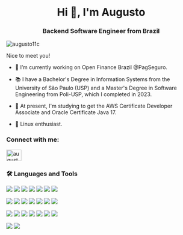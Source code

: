 <h1 align="center">Hi 👋, I'm Augusto</h1>
<h3 align="center">Backend Software Engineer from Brazil</h3>

<p align="left"> <img src="https://komarev.com/ghpvc/?username=augusto11c&label=Profile%20views&color=0e75b6&style=flat" alt="augusto11c" /> </p>

Nice to meet you!

- 🔭 I’m currently working on Open Finance Brazil @PagSeguro.

- 📚 I have a Bachelor's Degree in Information Systems from the University of São Paulo (USP) and a Master's Degree in Software Engineering from Poli-USP, which I completed in 2023.

- 🌱 At present, I'm studying to get the AWS Certificate Developer Associate and Oracle Certificate Java 17.

- 🐧 Linux enthusiast.

<h3 align="left">Connect with me:</h3>
<p align="left">
<a href="https://linkedin.com/in/augusto-bueno" target="blank"><img align="center" src="https://raw.githubusercontent.com/rahuldkjain/github-profile-readme-generator/master/src/images/icons/Social/linked-in-alt.svg" alt="augusto-bueno" height="30" width="40" /></a>
</p>

<h3 align="left">🛠️ Languages and Tools</h3>

<p align='left'>
  
  <img src="https://img.shields.io/badge/java-%23ED8B00.svg?style=for-the-badge&logo=openjdk&logoColor=white" />
  <img src="https://img.shields.io/badge/kotlin-%237F52FF.svg?style=for-the-badge&logo=kotlin&logoColor=white" />
  <img src="https://img.shields.io/badge/shell_script-%23121011.svg?style=for-the-badge&logo=gnu-bash&logoColor=white" />
  <img src="https://img.shields.io/badge/Rabbitmq-FF6600?style=for-the-badge&logo=rabbitmq&logoColor=white" />
  <img src="https://img.shields.io/badge/Apache_Kafka-231F20?style=for-the-badge&logo=apache-kafka&logoColor=white" />
  <img src="https://img.shields.io/badge/AWS-%23FF9900.svg?style=for-the-badge&logo=amazon-aws&logoColor=white" />
  <img src="https://img.shields.io/badge/docker-%230db7ed.svg?style=for-the-badge&logo=docker&logoColor=white" />
</p>

<p align='left'>
  <img src="https://img.shields.io/badge/terraform-%235835CC.svg?style=for-the-badge&logo=terraform&logoColor=white" />
  <img src="https://img.shields.io/badge/kubernetes-%23326ce5.svg?style=for-the-badge&logo=kubernetes&logoColor=white" /> 
  <img src="https://img.shields.io/badge/DynamoDB-4053D6?style=for-the-badge&logo=Amazon%20DynamoDB&logoColor=white" />
  <img src="https://img.shields.io/badge/MongoDB-%234ea94b.svg?style=for-the-badge&logo=mongodb&logoColor=white" />
  <img src="https://img.shields.io/badge/cassandra-%231287B1.svg?style=for-the-badge&logo=apache-cassandra&logoColor=white" />
  <img src="https://img.shields.io/badge/redis-%23DD0031.svg?style=for-the-badge&logo=redis&logoColor=white" />
  <img src="https://img.shields.io/badge/postgres-%23316192.svg?style=for-the-badge&logo=postgresql&logoColor=white" />
</p>

<p align='left'>
  <img src="https://img.shields.io/badge/spring-%236DB33F.svg?style=for-the-badge&logo=spring&logoColor=white" />
  <img src="https://img.shields.io/badge/Quarkus-2e5280?style=for-the-badge&logo=quarkus&logoColor=white%22" />
  <img src="https://img.shields.io/badge/Hibernate-59666C?style=for-the-badge&logo=Hibernate&logoColor=white" />
  <img src="https://img.shields.io/badge/Gradle-02303A.svg?style=for-the-badge&logo=Gradle&logoColor=white" />
  <img src="https://img.shields.io/badge/Maven-C71A36?style=for-the-badge&logo=apache-maven&logoColor=white" />  
  <img src="https://img.shields.io/badge/grafana-%23F46800.svg?style=for-the-badge&logo=grafana&logoColor=white" />
  <img src="https://img.shields.io/badge/splunk-%23000000.svg?style=for-the-badge&logo=splunk&logoColor=white" />
</p>

<p align='left'>

  <img src="https://img.shields.io/badge/New%20Relic-008C99?style=for-the-badge&logo=new-relic&logoColor=white" />
  <img src="https://img.shields.io/badge/Kibana-005571?style=for-the-badge&logo=Kibana&logoColor=white" />
</p>
